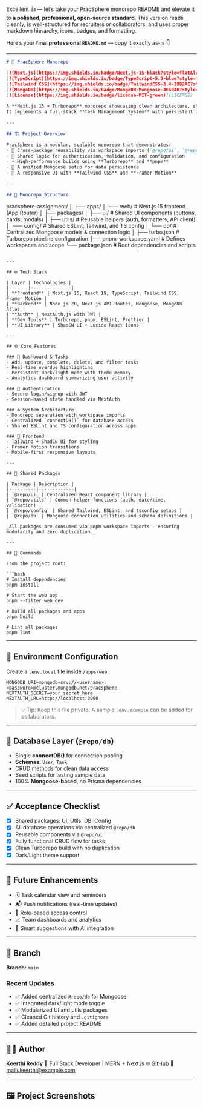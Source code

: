 Excellent 👍 — let’s take your PracSphere monorepo README and elevate it to **a polished, professional, open-source standard**.
This version reads cleanly, is well-structured for recruiters or collaborators, and uses proper markdown hierarchy, icons, badges, and formatting.

Here’s your **final professional `README.md`** — copy it exactly as-is 👇

---

```markdown
# 🧩 PracSphere Monorepo

[![Next.js](https://img.shields.io/badge/Next.js-15-black?style=flat&logo=next.js)](https://nextjs.org/)
[![TypeScript](https://img.shields.io/badge/TypeScript-5.5-blue?style=flat&logo=typescript)](https://www.typescriptlang.org/)
[![Tailwind CSS](https://img.shields.io/badge/TailwindCSS-3.4-38B2AC?style=flat&logo=tailwindcss)](https://tailwindcss.com/)
[![MongoDB](https://img.shields.io/badge/MongoDB-Mongoose-4EA94B?style=flat&logo=mongodb)](https://www.mongodb.com/)
[![License](https://img.shields.io/badge/license-MIT-green)](LICENSE)

A **Next.js 15 + Turborepo** monorepo showcasing clean architecture, shared libraries, and modern developer tooling.  
It implements a full-stack **Task Management System** with persistent data storage via **MongoDB**, shared **UI**, **Utils**, **Config**, and **DB** packages, and reusable TypeScript modules.

---

## 🏗️ Project Overview

PracSphere is a modular, scalable monorepo that demonstrates:
- 🔁 Cross-package reusability via workspace imports (`@repo/ui`, `@repo/utils`, etc.)
- 🧠 Shared logic for authentication, validation, and configuration
- ⚡ High-performance builds using **Turborepo** and **pnpm**
- 💾 A unified Mongoose setup for data persistence
- 🎨 A responsive UI with **Tailwind CSS** and **Framer Motion**

---

## 📂 Monorepo Structure

```

pracsphere-assignment/
│
├── apps/
│   └── web/                # Next.js 15 frontend (App Router)
│
├── packages/
│   ├── ui/                 # Shared UI components (buttons, cards, modals)
│   ├── utils/              # Reusable helpers (auth, formatters, API client)
│   ├── config/             # Shared ESLint, Tailwind, and TS config
│   └── db/                 # Centralized Mongoose models & connection logic
│
├── turbo.json              # Turborepo pipeline configuration
├── pnpm-workspace.yaml     # Defines workspaces and scope
└── package.json            # Root dependencies and scripts

````

---

## ⚙️ Tech Stack

| Layer | Technologies |
|-------|---------------|
| **Frontend** | Next.js 15, React 19, TypeScript, Tailwind CSS, Framer Motion |
| **Backend** | Node.js 20, Next.js API Routes, Mongoose, MongoDB Atlas |
| **Auth** | NextAuth.js with JWT |
| **Dev Tools** | Turborepo, pnpm, ESLint, Prettier |
| **UI Library** | ShadCN UI + Lucide React Icons |

---

## 🌐 Core Features

### 🧭 Dashboard & Tasks
- Add, update, complete, delete, and filter tasks  
- Real-time overdue highlighting  
- Persistent dark/light mode with theme memory  
- Analytics dashboard summarizing user activity  

### 🔐 Authentication
- Secure login/signup with JWT  
- Session-based state handled via NextAuth  

### ⚙️ System Architecture
- Monorepo separation with workspace imports  
- Centralized `connectDB()` for database access  
- Shared ESLint and TS configuration across apps  

### 🎨 Frontend
- Tailwind + ShadCN UI for styling  
- Framer Motion transitions  
- Mobile-first responsive layouts  

---

## 🧱 Shared Packages

| Package | Description |
|----------|-------------|
| `@repo/ui` | Centralized React component library |
| `@repo/utils` | Common helper functions (auth, date/time, validation) |
| `@repo/config` | Shared Tailwind, ESLint, and tsconfig setups |
| `@repo/db` | Mongoose connection utilities and schema definitions |

_All packages are consumed via pnpm workspace imports — ensuring modularity and zero duplication._

---

## 🧰 Commands

From the project root:

```bash
# Install dependencies
pnpm install

# Start the web app
pnpm --filter web dev

# Build all packages and apps
pnpm build

# Lint all packages
pnpm lint
````

---

## 🌿 Environment Configuration

Create a `.env.local` file inside `/apps/web`:

```env
MONGODB_URI=mongodb+srv://<username>:<password>@cluster.mongodb.net/pracsphere
NEXTAUTH_SECRET=your_secret_here
NEXTAUTH_URL=http://localhost:3000
```

> 💡 Tip: Keep this file private. A sample `.env.example` can be added for collaborators.

---

## 🧩 Database Layer (`@repo/db`)

* Single **connectDB()** for connection pooling
* **Schemas:** `User`, `Task`
* CRUD methods for clean data access
* Seed scripts for testing sample data
* 100% **Mongoose-based**, no Prisma dependencies

---

## ✅ Acceptance Checklist

* [x] Shared packages: UI, Utils, DB, Config
* [x] All database operations via centralized `@repo/db`
* [x] Reusable components via `@repo/ui`
* [x] Fully functional CRUD flow for tasks
* [x] Clean Turborepo build with no duplication
* [x] Dark/Light theme support

---

## 🔮 Future Enhancements

* 🗓️ Task calendar view and reminders
* 📬 Push notifications (real-time updates)
* 👥 Role-based access control
* 📈 Team dashboards and analytics
* 🤖 Smart suggestions with AI integration

---

## 🧾 Branch

**Branch:** `main`

### **Recent Updates**

* ✅ Added centralized `@repo/db` for Mongoose
* ✅ Integrated dark/light mode toggle
* ✅ Modularized UI and utils packages
* ✅ Cleaned Git history and `.gitignore`
* ✅ Added detailed project README

---

## 👩‍💻 Author

**Keerthi Reddy**
💼 Full Stack Developer | MERN + Next.js
🌐 [GitHub](https://github.com/Mallukeerthi)
📧 [mallukeerthi@example.com](mailto:mallukeerthi@example.com)

---

## 🖼️ Project Screenshots


